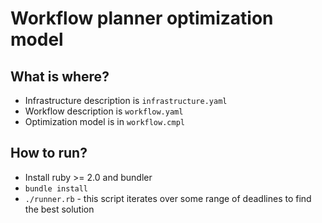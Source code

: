 # Workflow planner optimization model

## What is where?

* Infrastructure description is `infrastructure.yaml`
* Workflow description is `workflow.yaml`
* Optimization model is in `workflow.cmpl`

## How to run?

* Install ruby >= 2.0 and bundler
* `bundle install`
* `./runner.rb` - this script iterates over some range of deadlines to find the best solution

